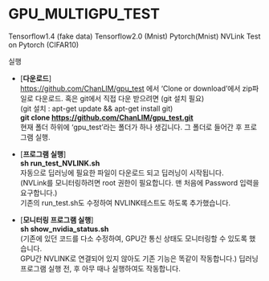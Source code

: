 # GPU_MULTIGPU_TEST
Tensorflow1.4 (fake data) 
Tensorflow2.0 (Mnist)
Pytorch(Mnist)
NVLink Test on Pytorch (CIFAR10)


실행
-	[**다운로드**] <br>
https://github.com/ChanLIM/gpu_test 에서 ‘Clone or download’에서 zip파일로 다운로드. 
혹은 
git에서 직접 다운 받으려면 (git 설치 필요) <br>
(git 설치 : apt-get update && apt-get install git) <br>
**git clone https://github.com/ChanLIM/gpu_test.git** <br>
현재 폴더 하위에 ‘gpu_test’라는 폴더가 하나 생깁니다. 그 폴더로 들어간 후 프로그램 실행. <br>

-	[**프로그램 실행**] <br>
	**sh run_test_NVLINK.sh**<br>
	자동으로 딥러닝에 필요한 파일이 다운로드 되고 딥러닝이 시작됩니다.<br>
	(NVLink를 모니터링하려면 root 권한이 필요합니다. 맨 처음에 Password 입력을 요구합니다.)<br>
	기존의 run_test.sh도 수정하여 NVLINK테스트도 하도록 추가했습니다.<br>


-	[**모니터링 프로그램 실행**] <br>
	**sh show_nvidia_status.sh**<br>
	(기존에 있던 코드를 다소 수정하여, GPU간 통신 상태도 모니터링할 수 있도록 했습니다. <br> GPU간 NVLINK로 연결되어 있지 않아도 기존 기능은 똑같이 작동합니다.) 딥러닝 프로그램 실행 전, 후 아무 때나 실행하여도 작동합니다.<br>
